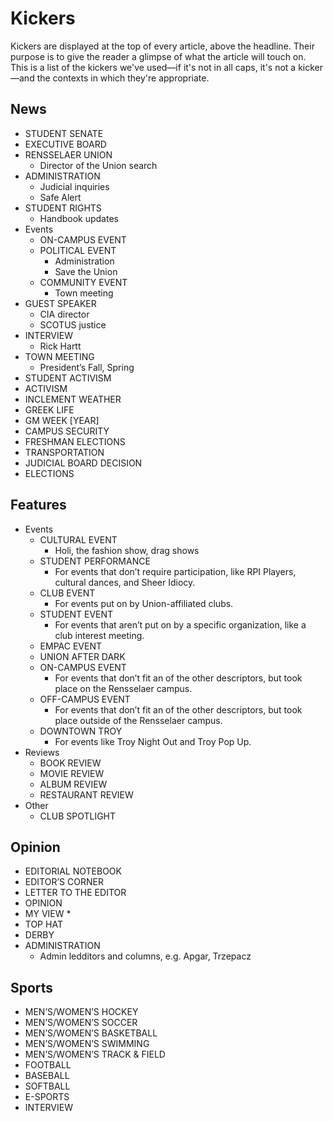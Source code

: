 # Kickers
Kickers are displayed at the top of every article, above the headline. Their purpose is to give the reader a glimpse of what the article will touch on. This is a list of the kickers we've used—if it's not in all caps, it's not a kicker—and the contexts in which they're appropriate.

## News
* STUDENT SENATE
* EXECUTIVE BOARD
* RENSSELAER UNION
	* Director of the Union search
* ADMINISTRATION
	* Judicial inquiries
	* Safe Alert
* STUDENT RIGHTS
	* Handbook updates
* Events
	* ON-CAMPUS EVENT
	* POLITICAL EVENT
		* Administration
		* Save the Union
	* COMMUNITY EVENT
		* Town meeting
* GUEST SPEAKER
	* CIA director
	* SCOTUS justice
* INTERVIEW
	* Rick Hartt
* TOWN MEETING
	* President’s Fall, Spring
* STUDENT ACTIVISM
* ACTIVISM
* INCLEMENT WEATHER
* GREEK LIFE
* GM WEEK [YEAR]
* CAMPUS SECURITY
* FRESHMAN ELECTIONS
* TRANSPORTATION
* JUDICIAL BOARD DECISION
* ELECTIONS

## Features
* Events
	* CULTURAL EVENT
		* Holi, the fashion show, drag shows
	* STUDENT PERFORMANCE
		* For events that don’t require participation, like RPI Players, cultural dances, and Sheer Idiocy. 
	* CLUB EVENT
		* For events put on by Union-affiliated clubs. 
	* STUDENT EVENT
		* For events that aren’t put on by a specific organization, like a club interest meeting.
	* EMPAC EVENT
	* UNION AFTER DARK
	* ON-CAMPUS EVENT
		* For events that don’t fit an of the other descriptors, but took place on the Rensselaer campus.
	* OFF-CAMPUS EVENT
		* For events that don’t fit an of the other descriptors, but took place outside of the Rensselaer campus.
	* DOWNTOWN TROY
		* For events like Troy Night Out and Troy Pop Up. 
* Reviews
	* BOOK REVIEW
	* MOVIE REVIEW
	* ALBUM REVIEW
	* RESTAURANT REVIEW
* Other
	* CLUB SPOTLIGHT

## Opinion
* EDITORIAL NOTEBOOK
* EDITOR’S CORNER
* LETTER TO THE EDITOR
* OPINION
* MY VIEW
	* 
* TOP HAT
* DERBY
* ADMINISTRATION
	* Admin ledditors and columns, e.g. Apgar, Trzepacz
	
## Sports
* MEN’S/WOMEN’S HOCKEY
* MEN’S/WOMEN’S SOCCER
* MEN’S/WOMEN’S BASKETBALL
* MEN’S/WOMEN’S SWIMMING
* MEN’S/WOMEN’S TRACK & FIELD
* FOOTBALL
* BASEBALL
* SOFTBALL
* E-SPORTS
* INTERVIEW



